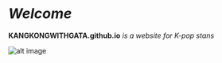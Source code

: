 # *Welcome*
**KANGKONGWITHGATA.github.io** *is a website for K-pop stans*

![alt image](https://qph.cf2.quoracdn.net/main-qimg-9f2c3fc85c03fb01c321ec56c8c15353-lq)
